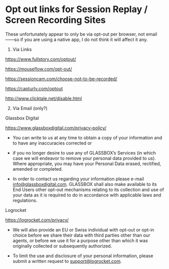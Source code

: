 # Opt out links for Session Replay / Screen Recording Sites

These unfortunately appear to only be via opt-out per browser, not email——so if you are using a native app, I do not think it will affect it any.


1. Via Links

https://www.fullstory.com/optout/

https://mouseflow.com/opt-out/

https://sessioncam.com/choose-not-to-be-recorded/

https://capturly.com/optout

http://www.clicktale.net/disable.html


2. Via Email (only?)


Glassbox Digital

https://www.glassboxdigital.com/privacy-policy/

- You can write to us at any time to obtain a copy of your information and to have any inaccuracies corrected or 

- if you no longer desire to use any of GLASSBOX’s Services (in which case we will endeavor to remove your personal data provided to us). Where appropriate, you may have your Personal Data erased, rectified, amended or completed. 

- In order to contact us regarding your information please e-mail info@glassboxdigital.com. 
GLASSBOX shall also make available to its End Users other opt-out mechanisms relating to its collection and use of your data as it is required to do in accordance with applicable laws and regulations.


Logrocket

https://logrocket.com/privacy/

- We will also provide an EU or Swiss individual with opt-out or opt-in choice before we share their data with third parties other than our agents, or before we use it for a purpose other than which it was originally collected or subsequently authorized. 

- To limit the use and disclosure of your personal information, please submit a written request to support@logrocket.com.

